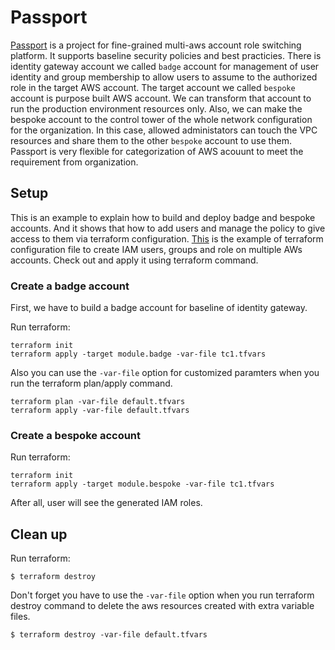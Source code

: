 # Passport
[Passport](https://github.com/Young-ook/terraform-aws-passport) is a project for fine-grained multi-aws account role switching platform. It supports baseline security policies and best practicies. There is identity gateway account we called `badge` account for management of user identity and group membership to allow users to assume to the authorized role in the target AWS account. The target account we called `bespoke` account is purpose built AWS account. We can transform that account to run the production environment resources only. Also, we can make the bespoke account to the control tower of the whole network configuration for the organization. In this case, allowed administators can touch the VPC resources and share them to the other `bespoke` account to use them. Passport is very flexible for categorization of AWS acouunt to meet the requirement from organization.

## Setup
This is an example to explain how to build and deploy badge and bespoke accounts. And it shows that how to add users and manage the policy to give access to them via terraform configuration. [This](main.tf) is the example of terraform configuration file to create IAM users, groups and role on multiple AWs accounts. Check out and apply it using terraform command.

### Create a badge account
First, we have to build a badge account for baseline of identity gateway.

Run terraform:
```
terraform init
terraform apply -target module.badge -var-file tc1.tfvars
```
Also you can use the `-var-file` option for customized paramters when you run the terraform plan/apply command.
```
terraform plan -var-file default.tfvars
terraform apply -var-file default.tfvars
```

### Create a bespoke account
Run terraform:
```
terraform init
terraform apply -target module.bespoke -var-file tc1.tfvars
```
After all, user will see the generated IAM roles.

## Clean up
Run terraform:
```
$ terraform destroy
```
Don't forget you have to use the `-var-file` option when you run terraform destroy command to delete the aws resources created with extra variable files.
```
$ terraform destroy -var-file default.tfvars
```
